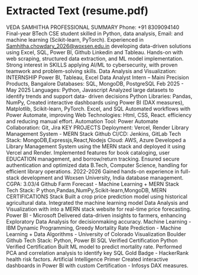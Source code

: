 # Extracted Text (resume.pdf)

VEDA SAMHITHA
PROFESSIONAL SUMMARY
Phone: +91 8309094140
Final-year BTech CSE student skilled in Python, data analysis,
Email:
and machine learning (Scikit-learn, PyTorch). Experienced in
Samhitha.chowdary_2026@woxsen.edu.in
developing data-driven solutions using Excel, SQL, Power BI,
Github Linkedin
and Tableau. Hands-on with web scraping, structured data
extraction, and ML model implementation. Strong interest in
SKILLS
applying AI/ML to cybersecurity, with proven teamwork and
problem-solving skills.
Data Analysis and Visualization:
INTERNSHIP
Power BI, Tableau, Excel
Data Analyst Intern – Maini Precision Products, Bangalore
Databases: SQL, MongoDB, PostgreSQL
Feb 2025 - May 2025
Languages: Python, Javascript Analyzed large datasets to identify trends and support data-
driven decisions
Python Libraries: Pandas, NumPy,
Created interactive dashboards using Power BI (DAX measures),
Matplotlib, Scikit-learn, PyTorch. Excel, and SQL
Automated workflows with Power Automate, improving
Web Technologies: Html, CSS, React.
efficiency and reducing manual effort.
Automation Tool: Power Automate
Collaboration: Git, Jira KEY PROJECTS
Deployment: Vercel, Render
Library Management System - MERN Stack Github
CI/CD: Jenkins, GitLab
Tech Stack: MongoDB,Expressjs,React,Nodejs
Cloud: AWS, Azure
Developed a Library Management System using the MERN
stack and deployed it using Vercel and Render.
Implemented features for book cataloging, user
EDUCATION
management, and borrow/return tracking.
Ensured secure authentication and optimized data
B.Tech, Computer Science,
handling for efficient library operations.
2022-2026
Gained hands-on experience in full-stack development and
Woxsen University, India
database management.
CGPA: 3.03/4
Github
Farm Forecast - Machine Learning + MERN Stack
Tech Stack: P ython,Pandas,NumPy,Scikit-learn,MongoDB, MERN
CERTIFICATIONS Stack
Built a crop price prediction model using historical
agricultural data. Integrated the machine learning model
Data Analysis and Visualization with
into a MERN stack website for real-time price forecasting.
Power BI - Microsoft
Delivered data-driven insights to farmers, enhancing
Exploratory Data Analysis for
decisionmaking accuracy.
Machine Learning - IBM
Dynamic Programming, Greedy
Mortality Rate Prediction - Machine Learning + Data
Algorithms - University of Colorado
Visualization
Boulder Github
Tech Stack: Python, Power BI
SQL Verified Certification
Python Verified Certification Built ML model to predict mortality rate.
Performed PCA and correlation analysis to identify key
SQL Gold Badge - HackerRank
health risk factors.
Artificial Intelligence Primer
Created interactive dashboards in Power BI with custom
Certification - Infosys
DAX measures.